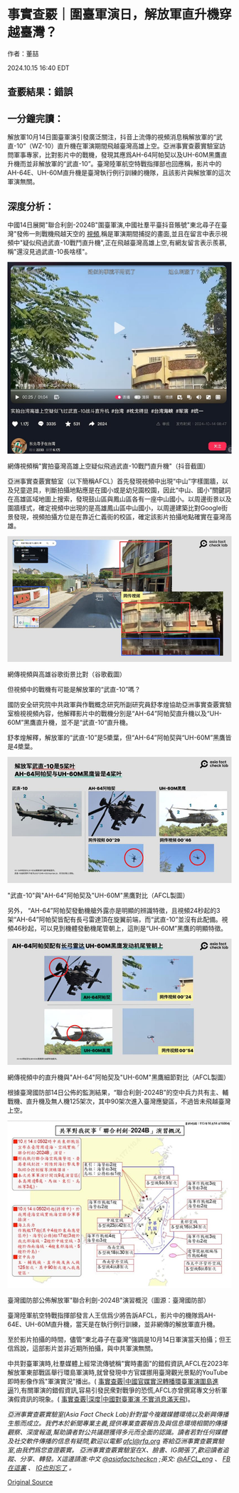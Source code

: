 # 事實查覈｜圍臺軍演日，解放軍直升機穿越臺灣？

作者：董喆

2024.10.15 16:40 EDT

## 查覈結果：錯誤

## 一分鐘完讀：

解放軍10月14日圍臺軍演引發廣泛關注，抖音上流傳的視頻消息稱解放軍的“武直-10”（WZ-10）直升機在軍演期間飛越臺灣高雄上空。亞洲事實查覈實驗室訪問軍事專家，比對影片中的戰機，發現其應爲AH-64阿帕契以及UH-60M黑鷹直升機而並非解放軍的“武直-10”。臺灣陸軍航空特戰指揮部也回應稱，影片中的AH-64E、UH-60M直升機是臺灣執行例行訓練的機隊，且該影片與解放軍的這次軍演無關。

## 深度分析：

中國14日展開"聯合利劍-2024B"圍臺軍演,中國社羣平臺抖音賬號"東北尋子在臺灣"發佈一則戰機飛越天空的 [視頻](https://www.douyin.com/video/7425426498741456147),稱是軍演期間捕捉的畫面,並且在留言中表示視頻中"疑似飛過武直-10戰鬥直升機",正在飛越臺灣高雄上空,有網友留言表示羨慕,稱"還沒見過武直-10長啥樣"。

![網傳視頻稱"實拍臺灣高雄上空疑似飛過武直-10戰鬥直升機"（抖音截圖）](images/3PE66GG3JUTNHNE4I55FQSSPGY.png)

網傳視頻稱"實拍臺灣高雄上空疑似飛過武直-10戰鬥直升機"（抖音截圖）

亞洲事實查覈實驗室（以下簡稱AFCL）首先發現視頻中出現“中山”字樣圍牆，以及兒童遊具，判斷拍攝地點應是在國小或是幼兒園校園，因此“中山、國小”關鍵詞在高雄區域地圖上搜索，發現鼓山區與鳳山區各有一座中山國小。以周邊街景以及圍牆樣式，確定視頻中出現的是高雄鳳山區中山國小，以周邊建築比對Google街景發現，視頻拍攝方位是在靠近仁義街的校區，確定該影片拍攝地點確實在臺灣高雄。

![網傳視頻與高雄谷歌街景比對（谷歌截圖）](images/O6F2UVZANRQLAT534GUYJQSE6M.png)

網傳視頻與高雄谷歌街景比對（谷歌截圖）

但視頻中的戰機有可能是解放軍的“武直-10”嗎？

國防安全研究院中共政軍與作戰概念研究所副研究員舒孝煌協助亞洲事實查覈實驗室檢視視頻內容，他解釋影片中的戰機分別是“AH-64”阿帕契直升機以及“UH-60M”黑鷹直升機，並不是“武直-10”直升機。

舒孝煌解釋，解放軍的“武直-10”是5槳葉，但“AH-64”阿帕契與“UH-60M”黑鷹皆是4槳葉。

!["武直-10"與"AH-64"阿帕契及"UH-60M"黑鷹對比（AFCL製圖）](images/ZTFK2O73OLNY6M4MPGZ7SHTTZA.png)

"武直-10"與"AH-64"阿帕契及"UH-60M"黑鷹對比（AFCL製圖）

另外， “AH-64”阿帕契發動機艙外露亦是明顯的辨識特徵，且視頻24秒起的3架“AH-64”阿帕契皆配有長弓雷達頂在旋翼前端，而“武直-10”並沒有此配備。視頻46秒起，可以見到機體發動機尾管朝上，這則是“UH-60M”黑鷹的明顯特徵。

![網傳視頻中的直升機與"AH-64"阿帕契及"UH-60M"黑鷹細節對比（AFCL製圖）](images/2AQWHG4YNJT2ZGB3VDQ5F7LBDQ.png)

網傳視頻中的直升機與"AH-64"阿帕契及"UH-60M"黑鷹細節對比（AFCL製圖）

根據臺灣國防部14日公佈的監測結果，“聯合利劍-2024B”的空中兵力共有主、輔戰機、直升機及無人機125架次，其中90架次進入臺灣應變區，不過皆未飛越臺灣上空。

![臺灣國防部公佈解放軍"聯合利劍-2024B"演習概況（圖源：臺灣國防部）](images/UYSIQHJ2BJ6VPG4IQIBVGWSHUY.png)

臺灣國防部公佈解放軍"聯合利劍-2024B"演習概況（圖源：臺灣國防部）

臺灣陸軍航空特戰指揮部發言人王信爲少將告訴AFCL，影片中的機隊爲AH-64E、UH-60M直升機，當天是在執行例行訓練，並非網傳的解放軍直升機。

至於影片拍攝的時間，儘管“東北尋子在臺灣”強調是10月14日軍演當天拍攝；但王信爲說，這部影片並非近期所拍攝，與中共軍演無關。

中共對臺軍演時,社羣媒體上經常流傳號稱"實時畫面"的錯假資訊,AFCL在2023年解放軍東部戰區舉行環島軍演時,就曾發現中方官媒挪用臺灣觀光景點的YouTube即時影像作爲"軍演實況"播出。( [事實查覈|中國官媒實況轉播環臺軍演圍島進逼](https://www.rfa.org/cantonese/news/factcheck/tw-08222023075327.html?encoding=simplified)?),有關軍演的錯假資訊,容易引發民衆對戰爭的恐慌,AFCL亦曾撰寫專文分析軍演假資訊的現象。( [事實查覈|深度|中國對臺軍演 不實消息滿天飛](https://www.rfa.org/cantonese/news/factcheck/tw-04142023173232.html?encoding=simplified))。

*亞洲事實查覈實驗室(Asia Fact Check Lab)針對當今複雜媒體環境以及新興傳播生態而成立。我們本於新聞專業主義,提供專業查覈報告及與信息環境相關的傳播觀察、深度報道,幫助讀者對公共議題獲得多元而全面的認識。讀者若對任何媒體及社交軟件傳播的信息有疑問,歡迎以電郵*  [*afcl@rfa.org*](mailto:afcl@rfa.org)  *寄給亞洲事實查覈實驗室,由我們爲您查證覈實。* *亞洲事實查覈實驗室在X、臉書、IG開張了,歡迎讀者追蹤、分享、轉發。X這邊請進:中文*  [*@asiafactcheckcn*](https://twitter.com/asiafactcheckcn)  *;英文:*  [*@AFCL\_eng*](https://twitter.com/AFCL_eng)  *、*  [*FB在這裏*](https://www.facebook.com/asiafactchecklabcn)  *、*  [*IG也別忘了*](https://www.instagram.com/asiafactchecklab/)  *。*



[Original Source](https://www.rfa.org/mandarin/shishi-hecha/hc-pla-helicoptes-cross-taiwan-during-drills-fact-check-10152024162607.html)